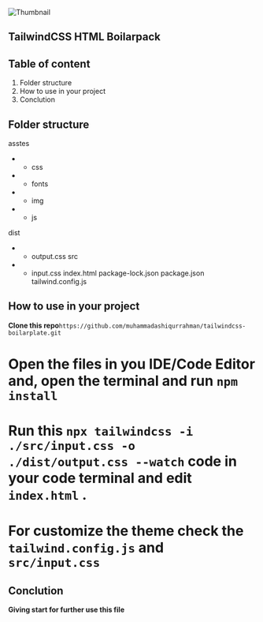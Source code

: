 ![Thumbnail](https://i.postimg.cc/cJnMgV5t/Untitled-1.jpg)
## TailwindCSS HTML Boilarpack
## Table of content
 1. Folder structure
 2. How to use in your project
 3. Conclution

## Folder structure

asstes
- - css
- - fonts
- - img
- - js 
 
dist
 - - output.css
src
 - - input.css
index.html
package-lock.json
package.json
tailwind.config.js

## How to use in your project
**Clone this repo**`https://github.com/muhammadashiqurrahman/tailwindcss-boilarplate.git`

# Open the files in you IDE/Code Editor and, open the terminal and run `npm install`

# Run this `npx tailwindcss -i ./src/input.css -o ./dist/output.css --watch` code in your code terminal and edit `index.html` .

# For customize the theme check the `tailwind.config.js` and `src/input.css`

## Conclution
**Giving start for further use this file**